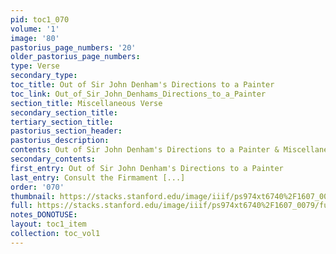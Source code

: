 ```yaml
---
pid: toc1_070
volume: '1'
image: '80'
pastorius_page_numbers: '20'
older_pastorius_page_numbers: 
type: Verse
secondary_type: 
toc_title: Out of Sir John Denham's Directions to a Painter
toc_link: Out_of_Sir_John_Denhams_Directions_to_a_Painter
section_title: Miscellaneous Verse
secondary_section_title: 
tertiary_section_title: 
pastorius_section_header: 
pastorius_description: 
contents: Out of Sir John Denham's Directions to a Painter & Miscellaneous Verse
secondary_contents: 
first_entry: Out of Sir John Denham's Directions to a Painter
last_entry: Consult the Firmament [...]
order: '070'
thumbnail: https://stacks.stanford.edu/image/iiif/ps974xt6740%2F1607_0079/full/100,/0/default.jpg
full: https://stacks.stanford.edu/image/iiif/ps974xt6740%2F1607_0079/full/full/0/default.jpg
notes_DONOTUSE: 
layout: toc1_item
collection: toc_vol1
---
```

